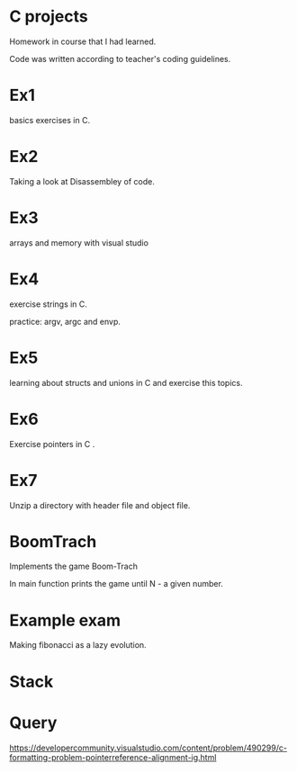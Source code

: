 # C projects


Homework in course that I had learned.

Code was written according to teacher's coding guidelines.

# Ex1

basics exercises in C.

# Ex2

Taking a look at Disassembley of code.


# Ex3

 arrays and memory with visual studio

# Ex4

exercise strings in C.

practice: argv, argc and envp.

# Ex5

learning about structs and unions in C and exercise this topics.

# Ex6

Exercise pointers in C .

# Ex7

Unzip a directory with header file and object file.

# BoomTrach

Implements the game Boom-Trach 

In main function prints the game until N - a given number.

# Example exam

Making fibonacci as a lazy evolution.

# Stack

# Query

https://developercommunity.visualstudio.com/content/problem/490299/c-formatting-problem-pointerreference-alignment-ig.html
